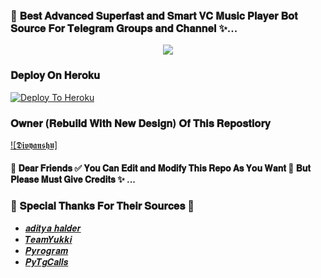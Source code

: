 ### 🥀 𝐁𝐞𝐬𝐭 𝐀𝐝𝐯𝐚𝐧𝐜𝐞𝐝 𝐒𝐮𝐩𝐞𝐫𝐟𝐚𝐬𝐭 𝐚𝐧𝐝 𝐒𝐦𝐚𝐫𝐭 𝐕𝐂 𝐌𝐮𝐬𝐢𝐜 𝐏𝐥𝐚𝐲𝐞𝐫 𝐁𝐨𝐭 𝐒𝐨𝐮𝐫𝐜𝐞 𝐅𝐨𝐫 𝐓𝐞𝐥𝐞𝐠𝐫𝐚𝐦 𝐆𝐫𝐨𝐮𝐩𝐬 𝐚𝐧𝐝 𝐂𝐡𝐚𝐧𝐧𝐞𝐥 ✨...

<p align="center"><a href="https://t.me/adityahalder"><img src=http://telegra.ph/file/36bfb1567e5ebc79c5ae3.jpg></a></p>


### 𝐃𝐞𝐩𝐥𝐨𝐲 𝐎𝐧 𝐇𝐞𝐫𝐨𝐤𝐮

[![Deploy To Heroku](https://graph.org/file/826b0a2fc82db8328a113.png)](https://dashboard.heroku.com/new-app?template=https://github.com/Ranavanshi/Musicbot)





### 𝐎𝐰𝐧𝐞𝐫 (𝐑𝐞𝐛𝐮𝐢𝐥𝐝 𝐖𝐢𝐭𝐡 𝐍𝐞𝐰 𝐃𝐞𝐬𝐢𝐠𝐧) 𝐎𝐟 𝐓𝐡𝐢𝐬 𝐑𝐞𝐩𝐨𝐬𝐭𝐢𝐨𝐫𝐲
[![𝕯𝖎𝖛𝖞𝖆𝖓𝖘𝖍𝖚]](https://t.me/Ranavanshi_Divy)


#### 🥀 𝐃𝐞𝐚𝐫 𝐅𝐫𝐢𝐞𝐧𝐝𝐬 ✅ 𝐘𝐨𝐮 𝐂𝐚𝐧 𝐄𝐝𝐢𝐭 𝐚𝐧𝐝 𝐌𝐨𝐝𝐢𝐟𝐲 𝐓𝐡𝐢𝐬 𝐑𝐞𝐩𝐨 𝐀𝐬 𝐘𝐨𝐮 𝐖𝐚𝐧𝐭 🌿 𝐁𝐮𝐭 𝐏𝐥𝐞𝐚𝐬𝐞 𝐌𝐮𝐬𝐭 𝐆𝐢𝐯𝐞 𝐂𝐫𝐞𝐝𝐢𝐭𝐬 ✨ ...


### 🥳 𝐒𝐩𝐞𝐜𝐢𝐚𝐥 𝐓𝐡𝐚𝐧𝐤𝐬 𝐅𝐨𝐫 𝐓𝐡𝐞𝐢𝐫 𝐒𝐨𝐮𝐫𝐜𝐞𝐬 🥳
- [𝒂𝒅𝒊𝒕𝒚𝒂 𝒉𝒂𝒍𝒅𝒆𝒓](https://t.me/AdityaHalder)
- [𝑻𝒆𝒂𝒎𝒀𝒖𝒌𝒌𝒊](https://t.me/adityaserver)
- [𝑷𝒚𝒓𝒐𝒈𝒓𝒂𝒎](https://t.me/adityaserver)
- [𝑷𝒚𝑻𝒈𝑪𝒂𝒍𝒍𝒔](https://t.me/adityaserver)
